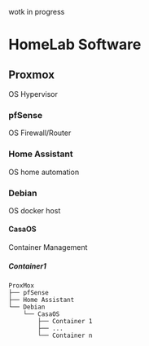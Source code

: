 wotk in progress

# HomeLab Software

## Proxmox

OS Hypervisor

### pfSense

OS Firewall/Router

### Home Assistant

OS home automation

### Debian

OS docker host

#### CasaOS

Container Management

##### Container1

```
ProxMox
├── pfSense
├── Home Assistant
└── Debian
    └── CasaOS
        ├── Container 1
        ├── ...
        └── Container n
```
